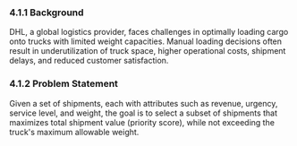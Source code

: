 ### 4.1.1 Background
DHL, a global logistics provider, faces challenges in optimally loading cargo onto trucks with limited weight capacities. Manual loading decisions often result in underutilization of truck space, higher operational costs, shipment delays, and reduced customer satisfaction.

### 4.1.2 Problem Statement
Given a set of shipments, each with attributes such as revenue, urgency, service level, and weight, the goal is to select a subset of shipments that maximizes total shipment value (priority score), while not exceeding the truck's maximum allowable weight.
